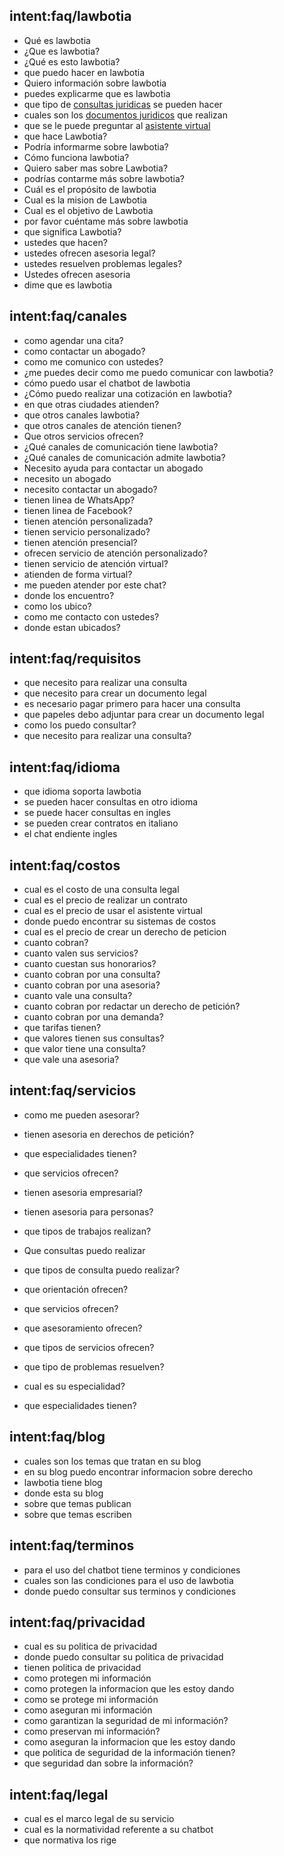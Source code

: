 ## intent:faq/lawbotia
- Qué es lawbotia
- ¿Que es lawbotia?
- ¿Qué es esto lawbotia?
- que puedo hacer en lawbotia
- Quiero información sobre lawbotia
- puedes explicarme que es lawbotia
- que tipo de [consultas juridicas](producto) se pueden hacer
- cuales son los [documentos juridicos](producto) que realizan
- que se le puede preguntar al [asistente virtual](producto)
- que hace Lawbotia?
- Podría informarme sobre lawbotia?
- Cómo funciona lawbotia?
- Quiero saber mas sobre Lawbotia?
- podrías contarme más sobre lawbotia?
- Cuál es el propósito de lawbotia
- Cual es la mision de Lawbotia
- Cual es el objetivo de Lawbotia
- por favor cuéntame más sobre lawbotia
- que significa Lawbotia?
- ustedes que hacen?
- ustedes ofrecen asesoria legal?
- ustedes resuelven problemas legales?
- Ustedes ofrecen asesoria
- dime que es lawbotia


## intent:faq/canales
- como agendar una cita?
- como contactar un abogado?
- como me comunico con ustedes?
- ¿me puedes decir como me puedo comunicar con lawbotia?
- cómo puedo usar el chatbot de lawbotia
- ¿Cómo puedo realizar una cotización en lawbotia?
- en que otras ciudades atienden?
- que otros canales lawbotia?
- que otros canales de atención tienen?
- Que otros servicios ofrecen?
- ¿Qué canales de comunicación tiene lawbotia?
- ¿Qué canales de comunicación admite lawbotia?
- Necesito ayuda para contactar un abogado
- necesito un abogado
- necesito contactar un abogado?
- tienen linea de WhatsApp?
- tienen linea de Facebook?
- tienen atención personalizada?
- tienen servicio personalizado?
- tienen atención presencial?
- ofrecen servicio de atención personalizado?
- tienen servicio de atención virtual?
- atienden de forma virtual?
- me pueden atender por este chat?
- donde los encuentro?
- como los ubico?
- como me contacto con ustedes?
- donde estan ubicados?

## intent:faq/requisitos
- que necesito para realizar una consulta
- que necesito para crear un documento legal
- es necesario pagar primero para hacer una consulta
- que papeles debo adjuntar para crear un documento legal
- como los puedo consultar?
- que necesito para realizar una consulta?


## intent:faq/idioma
- que idioma soporta lawbotia
- se pueden hacer consultas en otro idioma
- se puede hacer consultas en ingles 
- se pueden crear contratos en italiano
- el chat endiente ingles

## intent:faq/costos
- cual es el costo de una consulta legal
- cual es el precio de realizar un contrato
- cual es el precio de usar el asistente virtual
- donde puedo encontrar su sistemas de costos
- cual es el precio de crear un derecho de peticion
- cuanto cobran?
- cuanto valen sus servicios?
- cuanto cuestan sus honorarios?
- cuanto cobran por una consulta?
- cuanto cobran por una asesoria?
- cuanto vale una consulta?
- cuanto cobran por redactar un derecho de petición?
- cuanto cobran por una demanda?
- que tarifas tienen?
- que valores tienen sus consultas?
- que valor tiene una consulta?
- que vale una asesoria?


## intent:faq/servicios
- como me pueden asesorar?
- tienen asesoria en derechos de petición?
- que especialidades tienen?
- que servicios ofrecen?
- tienen asesoria empresarial?
- tienen asesoria para personas?
- que tipos de trabajos realizan?
- Que consultas puedo realizar
- que tipos de consulta puedo realizar?
- que orientación ofrecen?
- que servicios ofrecen?
- que asesoramiento ofrecen?
- que tipos de servicios ofrecen?

- que tipo de problemas resuelven?
- cual es su especialidad?
- que especialidades tienen?

## intent:faq/blog
- cuales son los temas que tratan en su blog
- en su blog puedo encontrar informacion sobre derecho
- lawbotia tiene blog
- donde esta su blog
- sobre que temas publican
- sobre que temas escriben

## intent:faq/terminos
- para el uso del chatbot tiene terminos y condiciones
- cuales son las condiciones para el uso de lawbotia
- donde puedo consultar sus terminos y condiciones

## intent:faq/privacidad
- cual es su politica de privacidad
- donde puedo consultar su politica de privacidad
- tienen politica de privacidad
- como protegen mi información
- como protegen la informacion que les estoy dando
- como se protege mi información
- como aseguran mi información
- como garantizan la seguridad de mi información?
- como preservan mi información?
- como aseguran la informacion que les estoy dando
- que politica de seguridad de la información tienen?
- que seguridad dan sobre la información?

## intent:faq/legal
- cual es el marco legal de su servicio
- cual es la normatividad referente a su chatbot
- que normativa los rige
